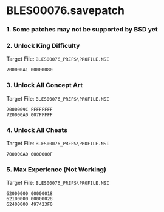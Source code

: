 # BLES00076.savepatch

### 1.  Some patches may not be supported by BSD yet
### 2. Unlock King Difficulty

Target File: `BLES00076_PREFS\PROFILE.NSI`

```
700000A1 00000080
```

### 3. Unlock All Concept Art

Target File: `BLES00076_PREFS\PROFILE.NSI`

```
2000009C FFFFFFFF
720000A0 007FFFFF
```

### 4. Unlock All Cheats

Target File: `BLES00076_PREFS\PROFILE.NSI`

```
700000A0 0000000F
```

### 5. Max Experience (Not Working)

Target File: `BLES00076_PREFS\PROFILE.NSI`

```
62000000 00000018
62100000 00000028
62400000 497423F0
```

